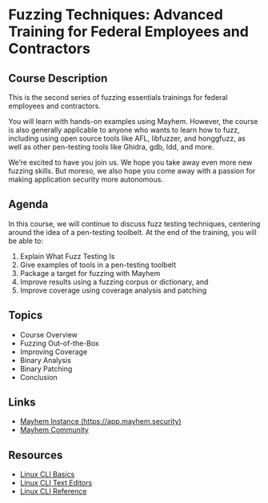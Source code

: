 # Fuzzing Techniques: Advanced Training for Federal Employees and Contractors

## Course Description

This is the second series of fuzzing essentials trainings for federal employees and contractors.

You will learn with hands-on examples using Mayhem. However, the course is also
generally applicable to anyone who wants to learn how to fuzz, including using
open source tools like AFL, libfuzzer, and honggfuzz, as well as other pen-testing
tools like Ghidra, gdb, ldd, and more.

We’re excited to have you join us.  We hope you take away even more new
fuzzing skills. But moreso, we also hope you come away with a passion for making
application security more autonomous.

## Agenda

In this course, we will continue to discuss fuzz testing techniques, centering around
the idea of a pen-testing toolbelt. At the end of the training, you will be able to:

1. Explain What Fuzz Testing Is
2. Give examples of tools in a pen-testing toolbelt
3. Package a target for fuzzing with Mayhem
4. Improve results using a fuzzing corpus or dictionary, and
5. Improve coverage using coverage analysis and patching

## Topics

* Course Overview
* Fuzzing Out-of-the-Box
* Improving Coverage
* Binary Analysis
* Binary Patching
* Conclusion

## Links

* [Mayhem Instance (https://app.mayhem.security)](https://app.mayhem.security)
* [Mayhem Community](https://community.forallsecure.com)

## Resources

* [Linux CLI Basics](https://youtu.be/MhlWCja5JwE)
* [Linux CLI Text Editors](https://youtu.be/j83TDCMkBlM)
* [Linux CLI Reference](assets/Linux_Useful_Commands.pdf)
